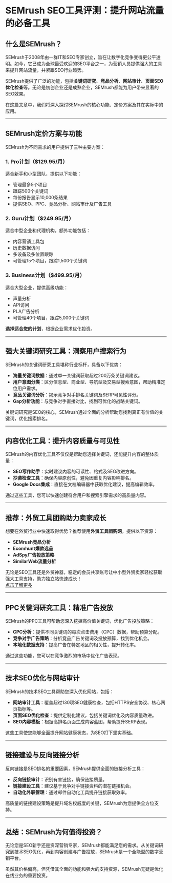# SEMrush SEO工具评测：提升网站流量的必备工具

## 什么是SEMrush？

SEMrush于2008年由一群IT和SEO专家创立，旨在让数字化竞争变得更公平透明。如今，它已成为全球最受欢迎的SEO平台之一，为营销人员提供强大的工具来提升网站流量，并紧跟SEO行业趋势。

SEMrush提供了广泛的功能，包括**关键词研究**、**竞品分析**、**网站审计**、**页面SEO优化检查**等。无论是初创企业还是成熟企业，SEMrush都能为用户带来显著的SEO效果。

在这篇文章中，我们将深入探讨SEMrush的核心功能、定价方案及其在实际中的应用。

---

## SEMrush定价方案与功能

SEMrush为不同需求的用户提供了三种主要方案：

### 1. Pro计划（$129.95/月）
适合新手和小型团队，提供以下功能：
- 管理最多5个项目
- 跟踪500个关键词
- 每份报告显示10,000条结果
- 提供SEO、PPC、竞品分析、网站审计及广告工具

### 2. Guru计划（$249.95/月）
适合中型企业和代理机构，额外功能包括：
- 内容营销工具包
- 历史数据访问
- 多设备及多位置跟踪
- 可管理15个项目，跟踪1,500个关键词

### 3. Business计划（$499.95/月）
适合大型企业，提供高级功能：
- 声量分析
- API访问
- PLA广告分析
- 可管理40个项目，跟踪5,000个关键词

**选择适合您的计划**，根据企业需求优化投资。

---

## 强大关键词研究工具：洞察用户搜索行为

SEMrush的关键词研究工具堪称行业标杆，具备以下优势：

- **海量关键词数据**：通过单一关键词获取超过200万条关键词建议。
- **用户意图分类**：区分信息型、商业型、导航型及交易型搜索意图，帮助精准定位用户需求。
- **竞品关键词分析**：揭示竞争对手排名关键词及SERP可见性评分。
- **Gap分析功能**：与竞争对手直接对比，找到可优化的战略关键词。

关键词研究是SEO的核心，SEMrush通过全面的分析帮助您找到真正有价值的关键词，优化搜索排名。

---

## 内容优化工具：提升内容质量与可见性

SEMrush的内容优化工具不仅仅是帮助您选择关键词，还能提升内容的整体质量：

- **SEO写作助手**：实时建议内容的可读性、格式及SEO改进方向。
- **抄袭检查工具**：确保内容原创性，避免因重复内容影响排名。
- **Google Docs集成**：直接在文档编辑器中获取优化建议，提高编辑效率。

通过这些工具，您可以快速创建符合用户和搜索引擎需求的高质量内容。

---

## 推荐：外贸工具团购助力卖家成长

想要在外贸行业中快速取得优势？推荐使用**外贸工具团购网**，提供以下资源：
- **SEMrush竞品分析**
- **Ecomhunt爆款选品**
- **AdSpy广告投放策略**
- **SimilarWeb流量分析**

无论是SEO工具还是外贸神器，稳定的会员共享账号让中小型外贸卖家轻松获取强大工具支持，助力独立站快速成长！  
[点击了解更多](https://bit.ly/waimao518)

---

## PPC关键词研究工具：精准广告投放

SEMrush的PPC工具可帮助您深入挖掘高价值关键词，优化广告投放策略：

- **CPC分析**：提供不同关键词的每次点击费用（CPC）数据，帮助预算分配。
- **竞争对手广告策略**：分析竞品广告关键词及投放预算，找到优化机会。
- **本地化数据支持**：提高广告在特定地区的相关性，提升转化率。

通过这些功能，您可以在竞争激烈的市场中优化广告表现。

---

## 技术SEO优化与网站审计

SEMrush的技术SEO工具帮助您深入优化网站，包括：

- **网站审计工具**：覆盖超过130项SEO健康检查，包括HTTPS安全协议、核心网页指标等。
- **页面SEO优化检查**：提供定制化建议，包括关键词优化及内容质量改进。
- **SEO内容模板**：根据高排名页面生成内容蓝图，帮助提升SERP表现。

这些工具使您能够全面提升网站健康状态，为SEO打下坚实基础。

---

## 链接建设与反向链接分析

反向链接是SEO排名的重要因素，SEMrush提供全面的链接分析工具：

- **反向链接审计**：识别有害链接，确保链接质量。
- **链接建设工具**：建议基于竞争对手链接资料的潜在链接机会。
- **自动化外联管理**：通过邮件自动化工具提升链接获取效率。

高质量的链接建设策略是提升域名权威度的关键，SEMrush为您提供全方位支持。

---

## 总结：SEMrush为何值得投资？

无论您是SEO新手还是资深营销专家，SEMrush都能满足您的需求。从关键词研究到技术SEO优化，再到内容创建与广告投放，SEMrush是一个全能型的数字营销平台。

虽然其价格偏高，但凭借其全面的功能和强大的支持资源，SEMrush无疑是优化在线业务的重要投资。


